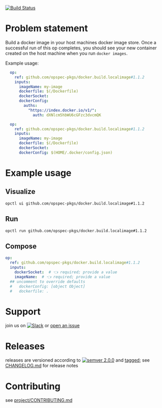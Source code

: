 [![Build Status](https://github.com/opspec-pkgs/docker.build.localimage/workflows/build/badge.svg?branch=master)](https://github.com/opspec-pkgs/docker.build.localimage/actions?query=workflow%3Abuild+branch%3Amaster)

# Problem statement

Build a docker image in your host machines docker image store. Once a successful run of this op completes, you should see your new container created on the host machine when you run `docker images`.

Example usage:

```yml
  op:
    ref: github.com/opspec-pkgs/docker.build.localimage#1.1.2
    inputs:
      imageName: my-image
      dockerfile: $(/Dockerfile)
      dockerSocket:
      dockerConfig:
        auths:
          "https://index.docker.io/v1/":
            auth: dXNlcm5hbWU6cGFzc3dvcmQK
```

```yml
  op:
    ref: github.com/opspec-pkgs/docker.build.localimage#1.1.2
    inputs:
      imageName: my-image
      dockerfile: $(/Dockerfile)
      dockerSocket:
      dockerConfig: $(HOME/.docker/config.json)
```


# Example usage

## Visualize

```shell
opctl ui github.com/opspec-pkgs/docker.build.localimage#1.1.2
```

## Run

```
opctl run github.com/opspec-pkgs/docker.build.localimage#1.1.2
```

## Compose

```yaml
op:
  ref: github.com/opspec-pkgs/docker.build.localimage#1.1.2
  inputs:
    dockerSocket:  # 👈 required; provide a value
    imageName:  # 👈 required; provide a value
  ## uncomment to override defaults
  #   dockerConfig: [object Object]
  #   dockerfile: .
```

# Support

join us on
[![Slack](https://img.shields.io/badge/slack-opctl-E01563.svg)](https://join.slack.com/t/opctl/shared_invite/zt-51zodvjn-Ul_UXfkhqYLWZPQTvNPp5w)
or
[open an issue](https://github.com/opspec-pkgs/docker.build.localimage/issues)

# Releases

releases are versioned according to
[![semver 2.0.0](https://img.shields.io/badge/semver-2.0.0-brightgreen.svg)](http://semver.org/spec/v2.0.0.html)
and [tagged](https://git-scm.com/book/en/v2/Git-Basics-Tagging); see
[CHANGELOG.md](CHANGELOG.md) for release notes

# Contributing

see
[project/CONTRIBUTING.md](https://github.com/opspec-pkgs/project/blob/master/CONTRIBUTING.md)
